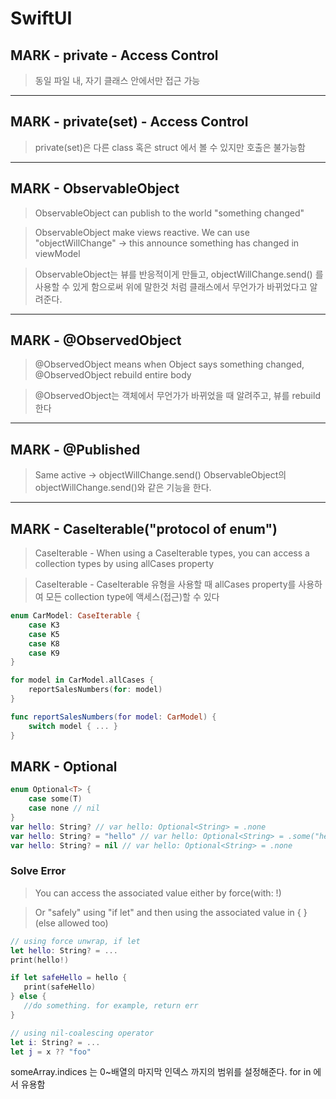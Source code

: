 # SwiftUI

## MARK - private - Access Control
>동일 파일 내, 자기 클래스 안에서만 접근 가능

---

## MARK - private(set) - Access Control
>private(set)은 다른 class 혹은 struct 에서 볼 수 있지만 호출은 불가능함

---

 ## MARK - ObservableObject
 >ObservableObject can publish to the world "something changed"

 >ObservableObject make views reactive. We can use "objectWillChange" -> this announce something has changed in viewModel

 >ObservableObject는 뷰를 반응적이게 만들고, objectWillChange.send() 를 사용할 수 있게 함으로써 위에 말한것 처럼 클래스에서 무언가가 바뀌었다고 알려준다.

---

## MARK - @ObservedObject
>@ObservedObject means when Object says something changed, @ObservedObject rebuild entire body

>@ObservedObject는 객체에서 무언가가 바뀌었을 때 알려주고, 뷰를 rebuild한다

---

 ## MARK - @Published
> Same active -> objectWillChange.send()
 ObservableObject의 objectWillChange.send()와 같은 기능을 한다.

 ---

 ## MARK - CaseIterable("protocol of enum")
 >CaseIterable - When using a CaseIterable types, you can access a collection types by using allCases property

 >CaseIterable - CaseIterable 유형을 사용할 때 allCases property를 사용하여 모든 collection type에 액세스(접근)할 수 있다
 
~~~ Swift
enum CarModel: CaseIterable {
	case K3
	case K5
	case K8
	case K9
}

for model in CarModel.allCases {
	reportSalesNumbers(for: model)
}

func reportSalesNumbers(for model: CarModel) {
	switch model { ... }
}
~~~

## MARK - Optional
~~~ swift
enum Optional<T> {
	case some(T)
	case none // nil
}
var hello: String? // var hello: Optional<String> = .none
var hello: String? = "hello" // var hello: Optional<String> = .some("hello")
var hello: String? = nil // var hello: Optional<String> = .none
~~~

### Solve Error
 >You can access the associated value either by force(with: !)

 >Or "safely" using "if let" and then using the associated value in { } (else allowed too)
 ~~~ swift
 // using force unwrap, if let
let hello: String? = ...
print(hello!)

if let safeHello = hello {
	print(safeHello)
} else {
	//do something. for example, return err
}

// using nil-coalescing operator
let i: String? = ...
let j = x ?? "foo" 
 ~~~

 someArray.indices 는 0~배열의 마지막 인덱스 까지의 범위를 설정해준다. for in 에서 유용함